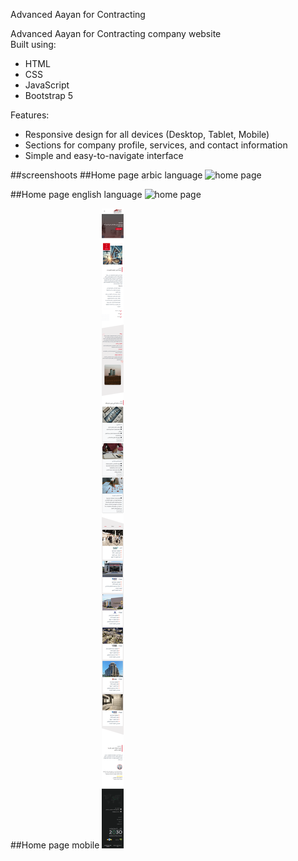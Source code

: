  Advanced Aayan  for Contracting

Advanced Aayan  for Contracting company website  
Built using:
- HTML
- CSS
- JavaScript
- Bootstrap 5

Features:
- Responsive design for all devices (Desktop, Tablet, Mobile)
- Sections for company profile, services, and contact information
- Simple and easy-to-navigate interface

##screenshoots
##Home page  arbic language 
![home page](./assets/screenshoots/homearabic.png)

##Home page  english language 
![home page](./assets/screenshoots/homeenglish.png)

##Home page  mobile
![home page](./assets/screenshoots/homephone.png)




